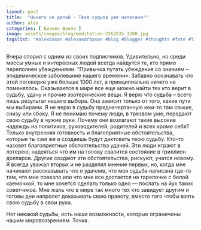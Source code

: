 ```yaml
---
layout: post
title:  "Ничего не делай - Твоя судьба уже написана!"
author: alex
categories: [ Бизнес-Школа ]
image: assets/images/blog/meditation-2262835_1280.jpg
tagslist: "#alexbasan #alexandrbasan #blog #blogger #thoughts #fate #lifeisgood #humandestiny #алексбасан #александрбасан #блог #блоггер #мысливмоейголове #жизньпрекрасна #судьба"
---
```


Вчера спорил с одним из своих подписчиков. Удивительно, но среди массы умных и интересных людей всегда найдутся те, кто прямо переполнен убеждениями. “Привычка путать убеждения со знанием – эпидемическое заболевание нашего времени». Забавно осознавать что этой поговорке уже больше 1000 лет, а принципиально ничего не поменялось. Оказывается в мире все еще можно найти тех кто верит в судьбу, удачу и прочие эзотерические вещи.
Я верю что судьба – всего лишь результат нашего выбора. Она зависит только от того, какие пути мы выбираем. Я не верю в судьбу предначертанную кем-то там свыше, снизу или сбоку. Я не понимаю почему люди, в трезвом уме, передают свою судьбу в чужие руки. Почему они возлагают такие высокие надежды на политиков, руководителей, родителей и всех кроме себя? Только внутренняя готовность и благоприятные обстоятельства, которые ты сам же и создаешь будут диктовать твою судьбу. Кто-то назовет благоприятные обстоятельства удачей. Эти люди играют в лотерею, надеяться что им на голову свалится состояние в триллион долларов. Другие создают эти обстоятельства, рискуют, учатся новому. Я всегда уважал вторых и не разделял мнение первых, но, когда мне начинают рассказывать что я удачлив, что моя судьба написана где-то там, что мне повезло или что мне все достается на тарелочке с белой каемочкой, то мне хочется сделать только одно — послать на йух таких советчиков. Мне жаль что в мире так много тех кто завидует другим и готовы дни напролет доказывать свою правоту, вместо того чтобы взять свою судьбу в свои руки.

Нет никакой судьбы, есть наши возможности, которые ограничены нашим мировоззрением. Точка.